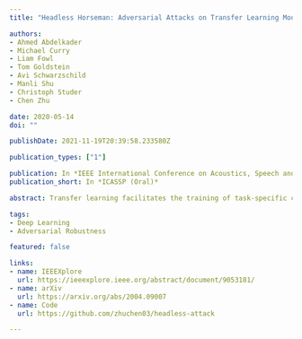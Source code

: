 ```yaml
---
title: "Headless Horseman: Adversarial Attacks on Transfer Learning Models"

authors:
- Ahmed Abdelkader
- Michael Curry
- Liam Fowl
- Tom Goldstein
- Avi Schwarzschild
- Manli Shu
- Christoph Studer
- Chen Zhu

date: 2020-05-14
doi: ""

publishDate: 2021-11-19T20:39:58.233580Z

publication_types: ["1"]

publication: In *IEEE International Conference on Acoustics, Speech and Signal Processing - Oral*
publication_short: In *ICASSP (Oral)*

abstract: Transfer learning facilitates the training of task-specific classifiers using pre-trained models as feature extractors. We present a family of transferable adversarial attacks against such classifiers, generated without access to the classification head; we call these headless attacks. We first demonstrate successful transfer attacks against a victim network using only its feature extractor. This motivates the introduction of a label-blind adversarial attack. This transfer attack method does not require any information about the class-label space of the victim. Our attack lowers the accuracy of a ResNet18 trained on CIFAR10 by over 40%.

tags:
- Deep Learning
- Adversarial Robustness

featured: false

links:
- name: IEEEXplore
  url: https://ieeexplore.ieee.org/abstract/document/9053181/
- name: arXiv
  url: https://arxiv.org/abs/2004.09007
- name: Code
  url: https://github.com/zhuchen03/headless-attack

---
```

